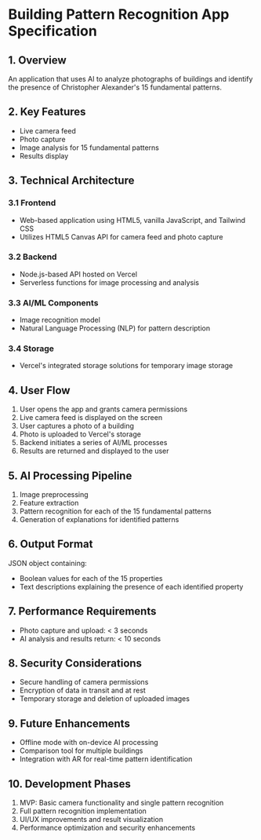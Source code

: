 # Building Pattern Recognition App Specification

## 1. Overview
An application that uses AI to analyze photographs of buildings and identify the presence of Christopher Alexander's 15 fundamental patterns.

## 2. Key Features
- Live camera feed
- Photo capture
- Image analysis for 15 fundamental patterns
- Results display

## 3. Technical Architecture

### 3.1 Frontend
- Web-based application using HTML5, vanilla JavaScript, and Tailwind CSS
- Utilizes HTML5 Canvas API for camera feed and photo capture

### 3.2 Backend
- Node.js-based API hosted on Vercel
- Serverless functions for image processing and analysis

### 3.3 AI/ML Components
- Image recognition model
- Natural Language Processing (NLP) for pattern description

### 3.4 Storage
- Vercel's integrated storage solutions for temporary image storage

## 4. User Flow
1. User opens the app and grants camera permissions
2. Live camera feed is displayed on the screen
3. User captures a photo of a building
4. Photo is uploaded to Vercel's storage
5. Backend initiates a series of AI/ML processes
6. Results are returned and displayed to the user

## 5. AI Processing Pipeline
1. Image preprocessing
2. Feature extraction
3. Pattern recognition for each of the 15 fundamental patterns
4. Generation of explanations for identified patterns

## 6. Output Format
JSON object containing:
- Boolean values for each of the 15 properties
- Text descriptions explaining the presence of each identified property

## 7. Performance Requirements
- Photo capture and upload: < 3 seconds
- AI analysis and results return: < 10 seconds

## 8. Security Considerations
- Secure handling of camera permissions
- Encryption of data in transit and at rest
- Temporary storage and deletion of uploaded images

## 9. Future Enhancements
- Offline mode with on-device AI processing
- Comparison tool for multiple buildings
- Integration with AR for real-time pattern identification

## 10. Development Phases
1. MVP: Basic camera functionality and single pattern recognition
2. Full pattern recognition implementation
3. UI/UX improvements and result visualization
4. Performance optimization and security enhancements
